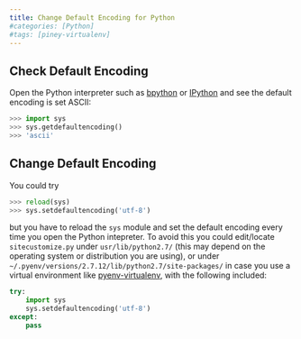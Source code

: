 ```yaml
---
title: Change Default Encoding for Python
#categories: [Python]
#tags: [piney-virtualenv]
---
```


<!---
1. Check default encoding
2. Change default encoding
--->

## Check Default Encoding

Open the Python interpreter such as [bpython](http://www.bpython-interpreter.org/) or [IPython](https://ipython.org/) and see the default encoding is set ASCII:

```python
>>> import sys
>>> sys.getdefaultencoding()
>>> 'ascii'
```

## Change Default Encoding

You could try 

```python
>>> reload(sys)
>>> sys.setdefaultencoding('utf-8')
```

but you have to reload the `sys` module and set the default encoding every time you open the Python intepreter. To avoid this you could edit/locate `sitecustomize.py` under `usr/lib/python2.7/` (this may depend on the operating system or distribution you are using), or under `~/.pyenv/versions/2.7.12/lib/python2.7/site-packages/` in case you use a virtual environment like [pyenv-virtualenv](https://github.com/yyuu/pyenv-virtualenv), with the following included:

```python
try:
    import sys
    sys.setdefaultencoding('utf-8')
except:
    pass
```
